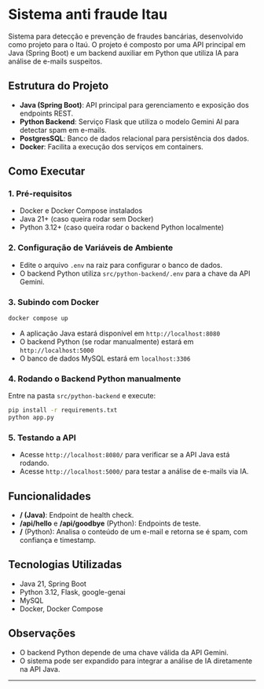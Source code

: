 # Sistema anti fraude Itau

Sistema para detecção e prevenção de fraudes bancárias, desenvolvido como projeto para o Itaú. O projeto é composto por uma API principal em Java (Spring Boot) e um backend auxiliar em Python que utiliza IA para análise de e-mails suspeitos.

## Estrutura do Projeto

- **Java (Spring Boot)**: API principal para gerenciamento e exposição dos endpoints REST.
- **Python Backend**: Serviço Flask que utiliza o modelo Gemini AI para detectar spam em e-mails.
- **PostgresSQL**: Banco de dados relacional para persistência dos dados.
- **Docker**: Facilita a execução dos serviços em containers.

## Como Executar

### 1. Pré-requisitos

- Docker e Docker Compose instalados
- Java 21+ (caso queira rodar sem Docker)
- Python 3.12+ (caso queira rodar o backend Python localmente)

### 2. Configuração de Variáveis de Ambiente

- Edite o arquivo `.env` na raiz para configurar o banco de dados.
- O backend Python utiliza `src/python-backend/.env` para a chave da API Gemini.

### 3. Subindo com Docker

```sh
docker compose up
```

- A aplicação Java estará disponível em `http://localhost:8080`
- O backend Python (se rodar manualmente) estará em `http://localhost:5000`
- O banco de dados MySQL estará em `localhost:3306`

### 4. Rodando o Backend Python manualmente

Entre na pasta `src/python-backend` e execute:

```sh
pip install -r requirements.txt
python app.py
```

### 5. Testando a API

- Acesse `http://localhost:8080/` para verificar se a API Java está rodando.
- Acesse `http://localhost:5000/` para testar a análise de e-mails via IA.

## Funcionalidades

- **/ (Java)**: Endpoint de health check.
- **/api/hello** e **/api/goodbye** (Python): Endpoints de teste.
- **/** (Python): Analisa o conteúdo de um e-mail e retorna se é spam, com confiança e timestamp.

## Tecnologias Utilizadas

- Java 21, Spring Boot
- Python 3.12, Flask, google-genai
- MySQL
- Docker, Docker Compose

## Observações

- O backend Python depende de uma chave válida da API Gemini.
- O sistema pode ser expandido para integrar a análise de IA diretamente na API Java.

---

